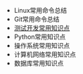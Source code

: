 - Linux常用命令总结
- Git常用命令总结
- [测试开发常用知识点](https://github.com/verolls/SDET_interview/blob/main/测试开发常用知识点.md)
- Python常用知识点
- 操作系统常用知识点
- 计算机网络常用知识点
- 数据库常用知识点